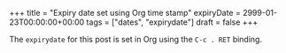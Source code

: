 +++
title = "Expiry date set using Org time stamp"
expiryDate = 2999-01-23T00:00:00+00:00
tags = ["dates", "expirydate"]
draft = false
+++

The `expirydate` for this post is set in Org using the `C-c . RET`
binding.
